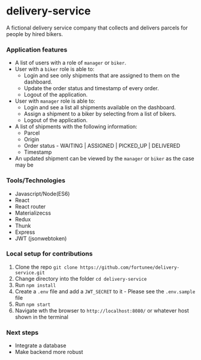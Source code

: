 # delivery-service
A fictional delivery service company that collects and delivers parcels for people by hired bikers.

### Application features

- A list of users with a role of `manager` or `biker`.
- User with a `biker` role is able to:
    - Login and see only shipments that are assigned to them on the dashboard.
    - Update the order status and timestamp of every order.
    - Logout of the application.
- User with `manager` role is able to:
    - Login and see a list all shipments available on the dashboard.
    - Assign a shipment to a biker by selecting from a list of bikers.
    - Logout of the application.
- A list of shipments with the following information:
    - Parcel
    - Origin
    - Order status  - WAITING | ASSIGNED | PICKED_UP | DELIVERED
    - Timestamp
- An updated shipment can be viewed by the `manager` or `biker` as the case may be

### Tools/Technologies

- Javascript/Node(ES6)
- React
- React router
- Materializecss
- Redux
- Thunk
- Express
- JWT (jsonwebtoken)

### Local setup for contributions

1. Clone the repo `git clone https://github.com/fortunee/delivery-service.git`
2. Change directory into the folder `cd delivery-service`
3. Run `npm install`
4. Create a `.env` file and add a `JWT_SECRET` to it - Please see the `.env.sample` file
5. Run `npm start`
6. Navigate wth the browser to `http://localhost:8080/` or whatever host shown in the terminal

### Next steps
- Integrate a database
- Make backend more robust
